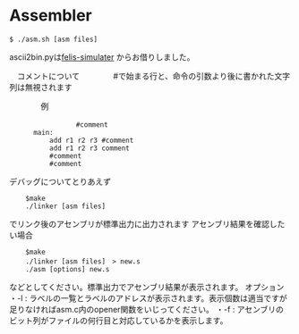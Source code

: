 # Assembler

```shell
$ ./asm.sh [asm files]
```

ascii2bin.pyは[felis-simulater](https://github.com/ordovicia/felis-simulator)
からお借りしました。

　コメントについて
　　　　#で始まる行と、命令の引数より後に書かれた文字列は無視されます

　　　　例  
```
　　　　　　　　　　#comment  
	  main:  
     	  add r1 r2 r3 #comment  
       	  add r1 r2 r3 comment  
      	  #comment  
       	  #comment  
```

  デバッグについてとりあえず
```
	$make
	./linker [asm files]
```
でリンク後のアセンブリが標準出力に出力されます
アセンブリ結果を確認したい場合
```
	$make
	./linker [asm files]　> new.s
	./asm [options] new.s
```
などとしてください。標準出力でアセンブリ結果が表示されます。
オプション
	・-l : ラベルの一覧とラベルのアドレスが表示されます。表示個数は適当ですが足りなければasm.c内のopener関数をいじってください。
	・-f : アセンブリのビット列がファイルの何行目と対応しているかを表示します。
